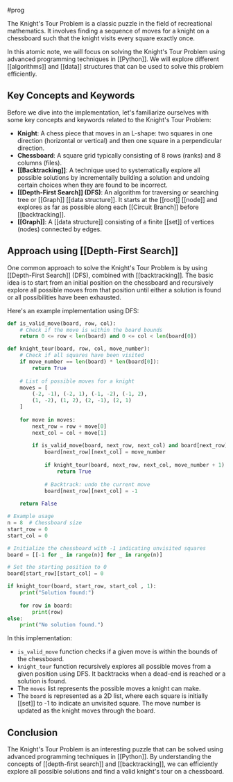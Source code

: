 #prog 

The Knight's Tour Problem is a classic puzzle in the field of recreational mathematics. It involves finding a sequence of moves for a knight on a chessboard such that the knight visits every square exactly once.

In this atomic note, we will focus on solving the Knight's Tour Problem using advanced programming techniques in [[Python]]. We will explore different [[algorithms]] and [[data]] structures that can be used to solve this problem efficiently.

## Key Concepts and Keywords

Before we dive into the implementation, let's familiarize ourselves with some key concepts and keywords related to the Knight's Tour Problem:

- **Knight**: A chess piece that moves in an L-shape: two squares in one direction (horizontal or vertical) and then one square in a perpendicular direction.
- **Chessboard**: A square grid typically consisting of 8 rows (ranks) and 8 columns (files).
- **[[Backtracking]]**: A technique used to systematically explore all possible solutions by incrementally building a solution and undoing certain choices when they are found to be incorrect.
- **[[Depth-First Search]] (DFS)**: An algorithm for traversing or searching tree or [[Graph]] [[data structure]]. It starts at the [[root]] [[node]] and explores as far as possible along each [[Circuit Branch]] before [[backtracking]].
- **[[Graph]]**: A [[data structure]] consisting of a finite [[set]] of vertices (nodes) connected by edges.

## Approach using [[Depth-First Search]]

One common approach to solve the Knight's Tour Problem is by using [[Depth-First Search]] (DFS), combined with [[backtracking]]. The basic idea is to start from an initial position on the chessboard and recursively explore all possible moves from that position until either a solution is found or all possibilities have been exhausted.

Here's an example implementation using DFS:

```python
def is_valid_move(board, row, col):
    # Check if the move is within the board bounds
    return 0 <= row < len(board) and 0 <= col < len(board[0])

def knight_tour(board, row, col, move_number):
    # Check if all squares have been visited
    if move_number == len(board) * len(board[0]):
        return True
    
    # List of possible moves for a knight
    moves = [
        (-2, -1), (-2, 1), (-1, -2), (-1, 2),
        (1, -2), (1, 2), (2, -1), (2, 1)
    ]
    
    for move in moves:
        next_row = row + move[0]
        next_col = col + move[1]
        
        if is_valid_move(board, next_row, next_col) and board[next_row][next_col] == -1:
            board[next_row][next_col] = move_number
            
            if knight_tour(board, next_row, next_col, move_number + 1):
                return True
            
            # Backtrack: undo the current move
            board[next_row][next_col] = -1
    
    return False

# Example usage
n = 8  # Chessboard size
start_row = 0
start_col = 0

# Initialize the chessboard with -1 indicating unvisited squares
board = [[-1 for _ in range(n)] for _ in range(n)]

# Set the starting position to 0
board[start_row][start_col] = 0

if knight_tour(board, start_row, start_col , 1):
    print("Solution found:")
    
    for row in board:
        print(row)
else:
    print("No solution found.")
```

In this implementation:

- `is_valid_move` function checks if a given move is within the bounds of the chessboard.
- `knight_tour` function recursively explores all possible moves from a given position using DFS. It backtracks when a dead-end is reached or a solution is found.
- The `moves` list represents the possible moves a knight can make.
- The `board` is represented as a 2D list, where each square is initially [[set]] to -1 to indicate an unvisited square. The move number is updated as the knight moves through the board.

## Conclusion

The Knight's Tour Problem is an interesting puzzle that can be solved using advanced programming techniques in [[Python]]. By understanding the concepts of [[depth-first search]] and [[backtracking]], we can efficiently explore all possible solutions and find a valid knight's tour on a chessboard.